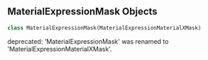 ## MaterialExpressionMask Objects

```python
class MaterialExpressionMask(MaterialExpressionMaterialXMask)
```

deprecated: 'MaterialExpressionMask' was renamed to 'MaterialExpressionMaterialXMask'.

<a id="unreal.MaterialExpressionMaterialXMatte"></a>